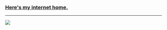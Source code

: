 ### [Here's my internet home.][website] 

---

![](https://komarev.com/ghpvc/?username=thatshubham)




[website]: https://thatshubham.com/contact

